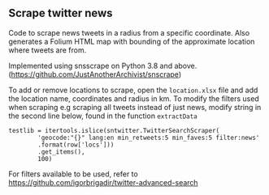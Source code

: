 ## Scrape twitter news

Code to scrape news tweets in a radius from a specific coordinate. Also generates a Folium HTML map with bounding of the approximate location where tweets are from.

Implemented using snsscrape on Python 3.8 and above. (https://github.com/JustAnotherArchivist/snscrape)

To add or remove locations to scrape, open the `location.xlsx` file and add the location name, coordinates and radius in km.
To modify the filters used when scraping e.g scraping all tweets instead of just news, modify string in the second line below, found in the function `extractData`

```
testlib = itertools.islice(sntwitter.TwitterSearchScraper(
        'geocode:"{}" lang:en min_retweets:5 min_faves:5 filter:news'
        .format(row['locs']))
        .get_items(), 
        100)
```

For filters available to be used, refer to https://github.com/igorbrigadir/twitter-advanced-search
